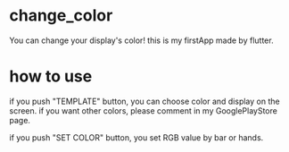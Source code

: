 # change_color

You can change your display's color!
this is my firstApp made by flutter.

# how to use

if you push "TEMPLATE" button, you can choose color and display on the screen.
if you want other colors, please comment in my GooglePlayStore page. 

if you push "SET COLOR" button, you set RGB value by bar or hands.
 
